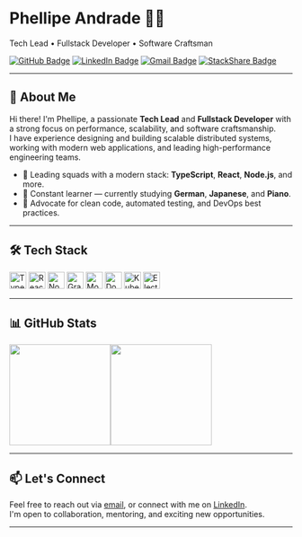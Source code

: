 # Phellipe Andrade 👨‍💻  
Tech Lead • Fullstack Developer • Software Craftsman

[![GitHub Badge](https://img.shields.io/badge/-GitHub-000?style=flat-square&logo=GitHub&logoColor=white)](https://github.com/phellipeandrade)
[![LinkedIn Badge](https://img.shields.io/badge/-LinkedIn-0A66C2?style=flat-square&logo=Linkedin&logoColor=white)](https://www.linkedin.com/in/phellipe-andrade/)
[![Gmail Badge](https://img.shields.io/badge/-phellipe.dev@gmail.com-c14438?style=flat-square&logo=Gmail&logoColor=white)](mailto:phellipe.dev@gmail.com)
[![StackShare Badge](https://img.shields.io/badge/-StackShare-0690fa?style=flat-square&logo=stackshare&logoColor=white)](https://stackshare.io/phellipeandrade/mystack)

---

## 👋 About Me

Hi there! I'm Phellipe, a passionate **Tech Lead** and **Fullstack Developer** with a strong focus on performance, scalability, and software craftsmanship.  
I have experience designing and building scalable distributed systems, working with modern web applications, and leading high-performance engineering teams.

- 🚀 Leading squads with a modern stack: **TypeScript**, **React**, **Node.js**, and more.
- 🧠 Constant learner — currently studying **German**, **Japanese**, and **Piano**.
- 🧪 Advocate for clean code, automated testing, and DevOps best practices.

---

## 🛠 Tech Stack

<div style="display: inline_block">
  <img alt="TypeScript" height="30" src="https://cdn.jsdelivr.net/gh/devicons/devicon/icons/typescript/typescript-plain.svg" />
  <img alt="React" height="30" src="https://cdn.jsdelivr.net/gh/devicons/devicon/icons/react/react-original.svg" />
  <img alt="Node.js" height="30" src="https://cdn.jsdelivr.net/gh/devicons/devicon/icons/nodejs/nodejs-original.svg" />
  <img alt="GraphQL" height="30" src="https://cdn.jsdelivr.net/gh/devicons/devicon/icons/graphql/graphql-plain.svg" />
  <img alt="MongoDB" height="30" src="https://cdn.jsdelivr.net/gh/devicons/devicon/icons/mongodb/mongodb-plain.svg" />
  <img alt="Docker" height="30" src="https://cdn.jsdelivr.net/gh/devicons/devicon/icons/docker/docker-original.svg" />
  <img alt="Kubernetes" height="30" src="https://cdn.jsdelivr.net/gh/devicons/devicon/icons/kubernetes/kubernetes-plain.svg" />
  <img alt="Electron" height="30" src="https://cdn.jsdelivr.net/gh/devicons/devicon/icons/electron/electron-original.svg" />
</div>

---

## 📊 GitHub Stats

<div style="display: flex; flex-wrap: wrap;">
  <img height="180em" src="https://github-readme-stats.vercel.app/api?username=phellipeandrade&show_icons=true&theme=dracula&include_all_commits=true&count_private=true"/>
  <img height="180em" src="https://github-readme-stats.vercel.app/api/top-langs/?username=phellipeandrade&layout=compact&langs_count=8&theme=dracula"/>
</div>

---

## 📫 Let's Connect

Feel free to reach out via [email](mailto:phellipe.dev@gmail.com), or connect with me on [LinkedIn](https://www.linkedin.com/in/phellipe-andrade/).  
I'm open to collaboration, mentoring, and exciting new opportunities.

---

